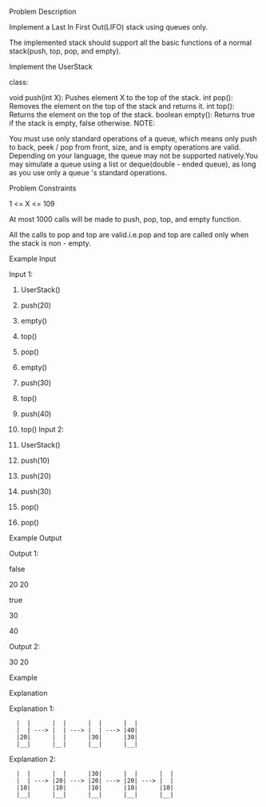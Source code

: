 Problem
Description

Implement
a
Last
In
First
Out(LIFO)
stack
using
queues
only.

The
implemented
stack
should
support
all
the
basic
functions
of
a
normal
stack(push, top, pop, and empty).

Implement
the
UserStack


class:


void
push(int
X): Pushes
element
X
to
the
top
of
the
stack.
int
pop(): Removes
the
element
on
the
top
of
the
stack and returns
it.
int
top(): Returns
the
element
on
the
top
of
the
stack.
boolean
empty(): Returns
true if the
stack is empty, false
otherwise.
NOTE:

You
must
use
only
standard
operations
of
a
queue, which
means
only
push
to
back, peek / pop
from front, size, and is empty
operations
are
valid.
Depending
on
your
language, the
queue
may
not be
supported
natively.You
may
simulate
a
queue
using
a
list or deque(double - ended
queue), as long as you
use
only
a
queue
's standard operations.

Problem
Constraints

1 <= X <= 109

At
most
1000
calls
will
be
made
to
push, pop, top, and empty
function.

All
the
calls
to
pop and top
are
valid.i.e.pop and top
are
called
only
when
the
stack is non - empty.

Example
Input

Input
1:

1) UserStack()
2) push(20)
3) empty()
4) top()
5) pop()
6) empty()
7) push(30)
8) top()
9) push(40)
10) top()
Input
2:

1) UserStack()
2) push(10)
3) push(20)
4) push(30)
5) pop()
6) pop()

Example
Output

Output 1:

false

20
20

true

30

40

Output 2:

30
20

Example

Explanation

Explanation 1:
    
      |  |      |  |      |  |      |  |
      |  | ---> |  | ---> |  | ---> |40|
      |20|      |  |      |30|      |30|
      |__|      |__|      |__|      |__|

Explanation 2:

      |  |      |  |      |30|      |  |      |  |
      |  | ---> |20| ---> |20| ---> |20| ---> |  |
      |10|      |10|      |10|      |10|      |10|
      |__|      |__|      |__|      |__|      |__|


